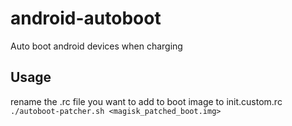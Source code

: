 android-autoboot
================
Auto boot android devices when charging

Usage  
-----
rename the .rc file you want to add to boot image to init.custom.rc
   `./autoboot-patcher.sh <magisk_patched_boot.img>`
